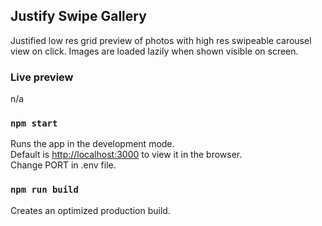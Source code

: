 ## Justify Swipe Gallery

Justified low res grid preview of photos with high res swipeable carousel view on click.
Images are loaded lazily when shown visible on screen.

### Live preview

n/a

### `npm start`

Runs the app in the development mode.<br>
Default is [http://localhost:3000](http://localhost:3000) to view it in the browser.<br>
Change PORT in .env file.

### `npm run build`

Creates an optimized production build.<br>
